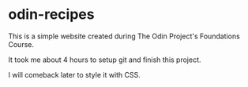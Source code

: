 # odin-recipes
This is a simple website created during The Odin Project's Foundations Course.

It took me about 4 hours to setup git and finish this project.

I will comeback later to style it with CSS.